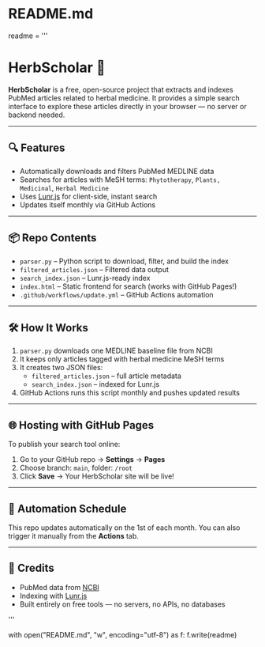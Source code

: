 # README.md
readme = '''
# HerbScholar 🌿

**HerbScholar** is a free, open-source project that extracts and indexes PubMed articles related to herbal medicine. It provides a simple search interface to explore these articles directly in your browser — no server or backend needed.

---

## 🔍 Features
- Automatically downloads and filters PubMed MEDLINE data
- Searches for articles with MeSH terms: `Phytotherapy`, `Plants, Medicinal`, `Herbal Medicine`
- Uses [Lunr.js](https://lunrjs.com) for client-side, instant search
- Updates itself monthly via GitHub Actions

---

## 📦 Repo Contents

- `parser.py` – Python script to download, filter, and build the index
- `filtered_articles.json` – Filtered data output
- `search_index.json` – Lunr.js-ready index
- `index.html` – Static frontend for search (works with GitHub Pages!)
- `.github/workflows/update.yml` – GitHub Actions automation

---

## 🛠 How It Works

1. `parser.py` downloads one MEDLINE baseline file from NCBI
2. It keeps only articles tagged with herbal medicine MeSH terms
3. It creates two JSON files:
   - `filtered_articles.json` – full article metadata
   - `search_index.json` – indexed for Lunr.js
4. GitHub Actions runs this script monthly and pushes updated results

---

## 🌐 Hosting with GitHub Pages

To publish your search tool online:
1. Go to your GitHub repo → **Settings** → **Pages**
2. Choose branch: `main`, folder: `/root`
3. Click **Save** → Your HerbScholar site will be live!

---

## 📅 Automation Schedule
This repo updates automatically on the 1st of each month.
You can also trigger it manually from the **Actions** tab.

---

## 🙌 Credits
- PubMed data from [NCBI](https://www.ncbi.nlm.nih.gov/pubmed/)
- Indexing with [Lunr.js](https://lunrjs.com)
- Built entirely on free tools — no servers, no APIs, no databases

'''

with open("README.md", "w", encoding="utf-8") as f:
    f.write(readme)
